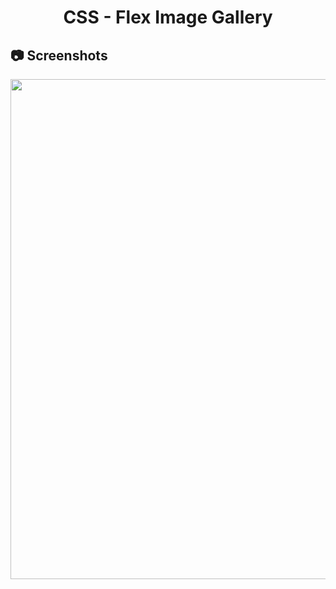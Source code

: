 <h1 align="center">
   CSS - Flex Image Gallery
</h1>

<h2>
📷 Screenshots
</h2>

<p align="center">
  <img src="https://github.com/ozkannbuyuk/css-exercises/assets/111967202/9c6d8b70-272e-4a09-82ad-fd9e9a42a033" width="800" />
</p>
